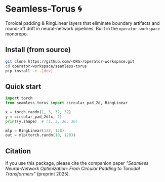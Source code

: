 # Seamless-Torus 🌀

Toroidal padding & RingLinear layers that eliminate boundary artifacts and round-off drift in neural-network pipelines. Built in the `operator-workspace` monorepo.

## Install (from source)

```bash
git clone https://github.com/<ORG>/operator-workspace.git
cd operator-workspace/seamless-torus
pip install -e .[dev]
```

## Quick start

```python
import torch
from seamless_torus import circular_pad_2d, RingLinear

x = torch.randn(1, 3, 32, 32)
y = circular_pad_2d(x, 2)
print(y.shape)  # (1, 3, 36, 36)

mlp = RingLinear(128, 128)
out = mlp(torch.randn(10, 128))
```

## Citation

If you use this package, please cite the companion paper *"Seamless Neural-Network Optimization: From Circular Padding to Toroidal Transformers"* (preprint 2025).
